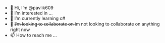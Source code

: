 - 👋 Hi, I’m @pavlik609
- 👀 I’m interested in ...
- 🌱 I’m currently learning c#
- 💞️ I̶’̶m̶ ̶l̶o̶o̶k̶i̶n̶g̶ ̶t̶o̶ ̶c̶o̶l̶l̶a̶b̶o̶r̶a̶t̶e̶ ̶o̶n̶ im not looking to collaborate on anything right now
- 📫 How to reach me ...

<!---
pavlik609/pavlik609 is a ✨ special ✨ repository because its `README.md` (this file) appears on your GitHub profile.
You can click the Preview link to take a look at your changes.
--->
